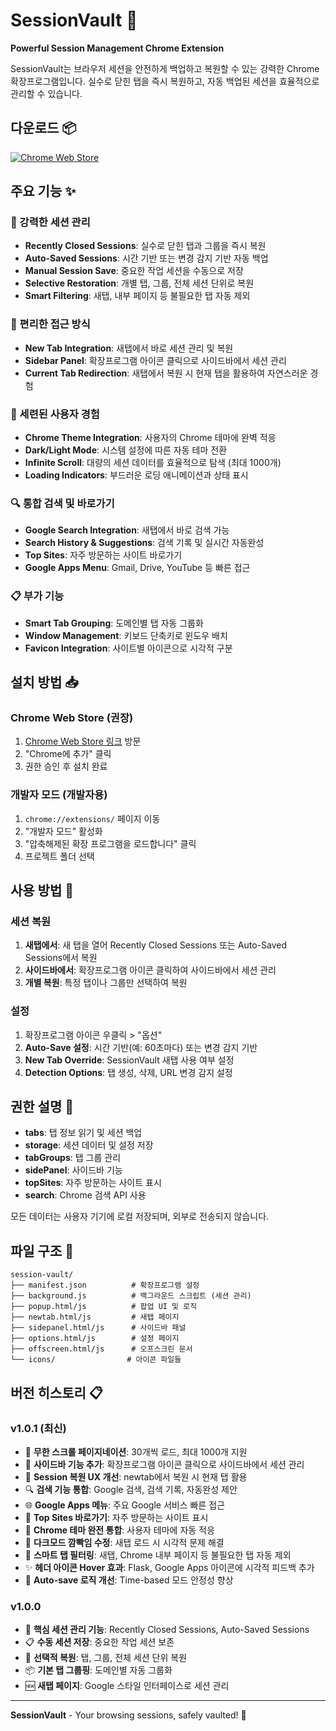 # SessionVault 🔐

**Powerful Session Management Chrome Extension**

SessionVault는 브라우저 세션을 안전하게 백업하고 복원할 수 있는 강력한 Chrome 확장프로그램입니다. 실수로 닫힌 탭을 즉시 복원하고, 자동 백업된 세션을 효율적으로 관리할 수 있습니다.

## 다운로드 📦

[![Chrome Web Store](https://img.shields.io/chrome-web-store/v/mmcddpjlkgbflhcfchenbjebkbhhfepa?style=for-the-badge&logo=googlechrome&logoColor=white&label=CHROME%20WEB%20STORE)](https://chromewebstore.google.com/detail/sessionvault/ibipemjdjplapcgbhnokhopkmonpkfcn)

## 주요 기능 ✨

### 🔐 강력한 세션 관리
- **Recently Closed Sessions**: 실수로 닫힌 탭과 그룹을 즉시 복원
- **Auto-Saved Sessions**: 시간 기반 또는 변경 감지 기반 자동 백업
- **Manual Session Save**: 중요한 작업 세션을 수동으로 저장
- **Selective Restoration**: 개별 탭, 그룹, 전체 세션 단위로 복원
- **Smart Filtering**: 새탭, 내부 페이지 등 불필요한 탭 자동 제외

### 🎯 편리한 접근 방식
- **New Tab Integration**: 새탭에서 바로 세션 관리 및 복원
- **Sidebar Panel**: 확장프로그램 아이콘 클릭으로 사이드바에서 세션 관리
- **Current Tab Redirection**: 새탭에서 복원 시 현재 탭을 활용하여 자연스러운 경험

### 🎨 세련된 사용자 경험
- **Chrome Theme Integration**: 사용자의 Chrome 테마에 완벽 적응
- **Dark/Light Mode**: 시스템 설정에 따른 자동 테마 전환
- **Infinite Scroll**: 대량의 세션 데이터를 효율적으로 탐색 (최대 1000개)
- **Loading Indicators**: 부드러운 로딩 애니메이션과 상태 표시

### 🔍 통합 검색 및 바로가기
- **Google Search Integration**: 새탭에서 바로 검색 가능
- **Search History & Suggestions**: 검색 기록 및 실시간 자동완성
- **Top Sites**: 자주 방문하는 사이트 바로가기
- **Google Apps Menu**: Gmail, Drive, YouTube 등 빠른 접근

### 📋 부가 기능
- **Smart Tab Grouping**: 도메인별 탭 자동 그룹화
- **Window Management**: 키보드 단축키로 윈도우 배치
- **Favicon Integration**: 사이트별 아이콘으로 시각적 구분

## 설치 방법 📥

### Chrome Web Store (권장)
1. [Chrome Web Store 링크](https://chromewebstore.google.com/detail/sessionvault/mmcddpjlkgbflhcfchenbjebkbhhfepa) 방문
2. "Chrome에 추가" 클릭
3. 권한 승인 후 설치 완료

### 개발자 모드 (개발자용)
1. `chrome://extensions/` 페이지 이동
2. "개발자 모드" 활성화
3. "압축해제된 확장 프로그램을 로드합니다" 클릭
4. 프로젝트 폴더 선택

## 사용 방법 🚀

### 세션 복원
1. **새탭에서**: 새 탭을 열어 Recently Closed Sessions 또는 Auto-Saved Sessions에서 복원
2. **사이드바에서**: 확장프로그램 아이콘 클릭하여 사이드바에서 세션 관리
3. **개별 복원**: 특정 탭이나 그룹만 선택하여 복원

### 설정
1. 확장프로그램 아이콘 우클릭 > "옵션"
2. **Auto-Save 설정**: 시간 기반(예: 60초마다) 또는 변경 감지 기반
3. **New Tab Override**: SessionVault 새탭 사용 여부 설정
4. **Detection Options**: 탭 생성, 삭제, URL 변경 감지 설정

## 권한 설명 🔐

- **tabs**: 탭 정보 읽기 및 세션 백업
- **storage**: 세션 데이터 및 설정 저장
- **tabGroups**: 탭 그룹 관리
- **sidePanel**: 사이드바 기능
- **topSites**: 자주 방문하는 사이트 표시
- **search**: Chrome 검색 API 사용

모든 데이터는 사용자 기기에 로컬 저장되며, 외부로 전송되지 않습니다.

## 파일 구조 📂

```
session-vault/
├── manifest.json          # 확장프로그램 설정
├── background.js          # 백그라운드 스크립트 (세션 관리)
├── popup.html/js          # 팝업 UI 및 로직
├── newtab.html/js         # 새탭 페이지
├── sidepanel.html/js      # 사이드바 패널
├── options.html/js        # 설정 페이지
├── offscreen.html/js      # 오프스크린 문서
└── icons/                # 아이콘 파일들
```

## 버전 히스토리 📋

### v1.0.1 (최신)
- 🎯 **무한 스크롤 페이지네이션**: 30개씩 로드, 최대 1000개 지원
- 📱 **사이드바 기능 추가**: 확장프로그램 아이콘 클릭으로 사이드바에서 세션 관리
- 🎨 **Session 복원 UX 개선**: newtab에서 복원 시 현재 탭 활용
- 🔍 **검색 기능 통합**: Google 검색, 검색 기록, 자동완성 제안
- 🌐 **Google Apps 메뉴**: 주요 Google 서비스 빠른 접근
- 📱 **Top Sites 바로가기**: 자주 방문하는 사이트 표시
- 🎨 **Chrome 테마 완전 통합**: 사용자 테마에 자동 적응
- 🌙 **다크모드 깜빡임 수정**: 새탭 로드 시 시각적 문제 해결
- 🚫 **스마트 탭 필터링**: 새탭, Chrome 내부 페이지 등 불필요한 탭 자동 제외
- ✨ **헤더 아이콘 Hover 효과**: Flask, Google Apps 아이콘에 시각적 피드백 추가
- 🐛 **Auto-save 로직 개선**: Time-based 모드 안정성 향상

### v1.0.0
- 🔐 **핵심 세션 관리 기능**: Recently Closed Sessions, Auto-Saved Sessions
- 📋 **수동 세션 저장**: 중요한 작업 세션 보존
- 🎯 **선택적 복원**: 탭, 그룹, 전체 세션 단위 복원
- 📦 **기본 탭 그룹핑**: 도메인별 자동 그룹화
- 🆕 **새탭 페이지**: Google 스타일 인터페이스로 세션 관리

---

**SessionVault** - Your browsing sessions, safely vaulted! 🔐
